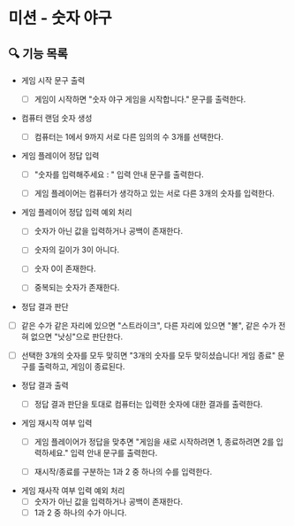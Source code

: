 # 미션 - 숫자 야구

## 🔍 기능 목록

- 게임 시작 문구 출력
    - [ ] 게임이 시작하면 "숫자 야구 게임을 시작합니다." 문구를 출력한다.


- 컴퓨터 랜덤 숫자 생성
    - [ ] 컴퓨터는 1에서 9까지 서로 다른 임의의 수 3개를 선택한다.


- 게임 플레이어 정답 입력
    - [ ] "숫자를 입력해주세요 : " 입력 안내 문구를 출력한다.
    - [ ] 게임 플레이어는 컴퓨터가 생각하고 있는 서로 다른 3개의 숫자를 입력한다.


- 게임 플레이어 정답 입력 예외 처리
    - [ ] 숫자가 아닌 값을 입력하거나 공백이 존재한다.
    - [ ] 숫자의 길이가 3이 아니다.
    - [ ] 숫자 0이 존재한다.
    - [ ] 중복되는 숫자가 존재한다.


- 정답 결과 판단
- [ ] 같은 수가 같은 자리에 있으면 "스트라이크", 다른 자리에 있으면 "볼", 같은 수가 전혀 없으면 "낫싱"으로 판단한다.
- [ ] 선택한 3개의 숫자를 모두 맞히면 "3개의 숫자를 모두 맞히셨습니다! 게임 종료" 문구를 출력하고, 게임이 종료된다.


- 정답 결과 출력
    - [ ] 정답 결과 판단을 토대로 컴퓨터는 입력한 숫자에 대한 결과를 출력한다.


- 게임 재시작 여부 입력
    - [ ] 게임 플레이어가 정답을 맞추면 "게임을 새로 시작하려면 1, 종료하려면 2를 입력하세요." 입력 안내 문구를 출력한다.
    - [ ] 재시작/종료를 구분하는 1과 2 중 하나의 수를 입력한다.


- 게임 재사작 여부 입력 예외 처리
    - [ ] 숫자가 아닌 값을 입력하거나 공백이 존재한다.
    - [ ] 1과 2 중 하나의 수가 아니다.